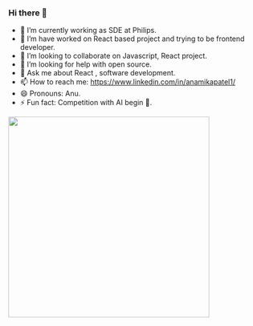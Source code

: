 
### Hi there 👋
- 🔭 I’m currently working as SDE at Philips.
- 🌱 I’m have worked on React based project and trying to be frontend developer.
- 👯 I’m looking to collaborate on Javascript, React project.
- 🤔 I’m looking for help with open source.
- 💬 Ask me about React , software development.
- 📫 How to reach me: https://www.linkedin.com/in/anamikapatel1/
- 😄 Pronouns: Anu.
- ⚡ Fun fact: Competition with AI begin 🤡.


<img src="https://user-images.githubusercontent.com/51049128/125428671-c339d85b-7c93-4f91-924c-26b12aa1d6ab.png" width="400" height="400">
 
